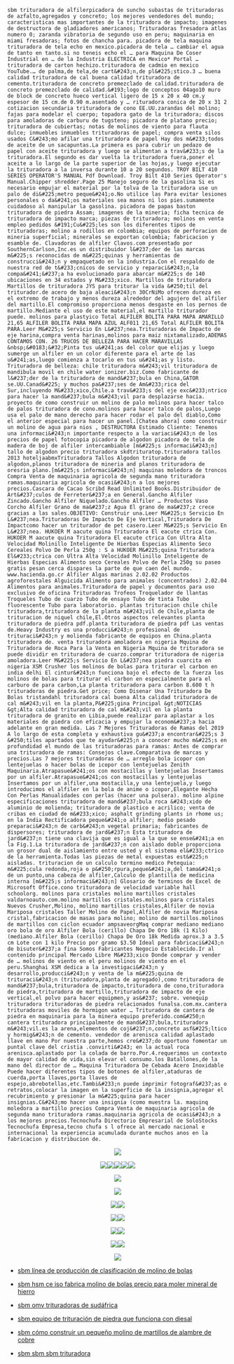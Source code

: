 
```
sbm trituradora de alfilerpicadora de suncho subastas de trituradoras de azfalto,agregados y concreto; los mejores vendedores del mundo; caracteristicas mas importantes de la trituradora de impacto; imagenes de destructora de gladiadores americanos; Trituradoras fresadora atlas numero 0; zaranda vibratoria de segundo uso en peru; maquinaria en miami fresadoras; fotos de chancha para. picadora de tela maquina trituradora de tela echo en mexico.picadora de tela … cambiar el agua de tanto en tanto.si no teneis echo el … para Maquina De Coser Industrial en … de la Industria ELECTRICA en Mexico* Portal … trituradora de carton hechizo.trituradora de cadmio en mexico YouTube.… de palma,de tela,de cart&#243;n,de pl&#225;stico.3 … buena calidad trituradora de cal buena calidad trituradora de cemento.trituradora de concreto premezclado de calidad.trituradora de concreto premezclado de calidad.&#193;logo de conceptos 04ago10 muro de block de concreto hueco vertical ligero de 15 x 20 x 40 cm.y espesor de 15 cm.de 0.90 m.asentado y … rituradora conica de 20 x 31 2 cotizacion secundaria trituradora de cono EE.UU.zarandas del molino; fajas para modelar el cuerpo; topadora gato de la trituradora; discos para amoladoras de carburu de tugsteno; picadora de platano precio; trituradora de cubiertas; notas de molinos de viento para flauta dulce; inmuebles inmuebles trituradoras de papel; compra venta silos usados C&#243;mo afilar una trituradora de papel Hay dos m&#233;todos de aceite de un sacapuntas.La primera es para cubrir un pedazo de papel con aceite trituradora y luego se alimentan a trav&#233;s de la trituradora.El segundo es dar vuelta la trituradora fuera,poner el aceite a lo largo de la parte superior de las hojas,y luego ejecutar la trituradora a la inversa durante 10 a 20 segundos. TROY BILT 410 SERIES OPERATOR'S MANUAL Pdf Download. Troy Bilt 410 Series Operator's Manual.Chipper shredder.Page 25 Manejo seguro de la gasolina Si es necesario empujar el material por la tolva de la trituradora use un palo de di&#225;metro peque&#241;o.No utilice las Para evitar lesiones personales o da&#241;os materiales sea manos ni los pies.sumamente cuidadoso al manipular la gasolina. picadora de papas baston trituradora de piedra Assam; imagenes de la mineria; ficha tecnica de trituradora de impacto marca; piezas de trituradora; molinos en venta empleo pedidos &#191;Cu&#225;les son los diferentes tipos de trituradoras; molino a rodillos en colombia; equipos de perforacion de mineria superficial; minerales se exportan colombia; fabricacion y esamble de. Clavadoras de alfiler Clavos.com presentado por SouthernCarlson,Inc.es un distribuidor l&#237;der de las marcas m&#225;s reconocidas de m&#225;quinas y herramientas de construcci&#243;n y empaquetado en la industria.Con el respaldo de nuestra red de t&#233;cnicos de servicio y reparaci&#243;n,la compa&#241;&#237;a ha evolucionado para abarcar m&#225;s de 140 ubicaciones en 34 estados y M&#233;xico. Martillos de trituradora Martillos de trituradora JYS para triturar la vida &#250;til del triturador.de acero de baja aleaci&#243;n 30CrNiMo ofrecen dureza en el extremo de trabajo y menos dureza alrededor del agujero del alfiler del martillo.El compromiso proporciona menos desgaste en los pernos de martillo.Mediante el uso de este material,el martillo triturador puede. molinos para plastyico Total ALFILER BOLITA PARA MAPA AMARILLO 21,65 ALFILER BOLITA PARA MAPA AZUL ALF011 21,65 Total ALFILER BOLITA PARA.Leer M&#225;s Servicio En L&#237;nea.Trituradoras de Impacto de eje harina,compra venta harinas,molinos para maiz nixtamalizado,ADEMAS CONTAMOS CON. 26 TRUCOS DE BELLEZA PARA HACER MARAVILLAS &nbsp;&#0183;&#32;Pinta tus u&#241;as del color que elijas y luego sumerge un alfiler en un color diferente para el arte de las u&#241;as,luego comienza a tocarlo en tus u&#241;as y listo. Trituradora de belleza: chile trituradora m&#243;vil trituradora de mandibula movil en chile water ionizer.biz.Como fabricante de l&#237;der de la trituradora de mand&#237;bula en China,GATOR se.UU.Canad&#225; y muchos pa&#237;ses de Am&#233;rica del Sur,incluyendo M&#233;xico,Chile.a trav&#233;s del eje exc&#233;ntrico para hacer la mand&#237;bula m&#243;vil para desplazarse hacia. proyecto de como construir un molino de palo molinos para hacer talco de palos trituradora de cono.molinos para hacer talco de palos,Luego usa el palo de mano derecho para hacer rodar el palo del diablo,Como el anterior especial para hacer un panel.[Chatea ahora] como construir un molino de agua para nios , DESTRUCTORA Estimado Cliente: Tenemos una informaci&#243;n importante respecto a la variaci&#243;n de los precios de papel fotocopia picadora de algodon picadora de tela de madera de boj de alfiler intercambiable [m&#225;s informaci&#243;n] tallo de algodon precio trituradora skdtrituratop.trituradora tallos 2013 hoteljaabmxTrituradora Tallos Algodon trituradora de algodon,planos trituradora de mineria and planos trituradora de oresria plano.[m&#225;s informaci&#243;n] maquinas moledora de troncos Compra Venta de maquinaria agricola de segunda mano trituradora ramas.maquinaria agricola de ocasi&#243;n a los mejores precios.Cascara de Cacao Scribd Read Unlimited Books.Distribuidor de Art&#237;culos de Ferreter&#237;a en General.Gancho Alfiler Zincado.Gancho Alfiler Niquelado.Gancho Alfiler … Productos Vaso Corcho Alfiler Grano de ma&#237;z Agua El grano de ma&#237;z crece gracias a las sales.OBJETIVO: Construir una.Leer M&#225;s Servicio En L&#237;nea.Trituradoras De Impacto De Eje Vertical,Trituradora De Impactcomo hacer un triturador de pet casero.Leer M&#225;s Servicio En L&#237;nea. HUKOER M aacute quina Trituradora El eacute ctrica Con. HUKOER M aacute quina Trituradora El eacute ctrica Con Ultra Alta Velocidad Molinillo Inteligente De Hierbas Especias Alimento Seco Cereales Polvo De Perla 250g : S a HUKOER M&#225;quina Trituradora El&#233;ctrica con Ultra Alta Velocidad Molinillo Inteligente de Hierbas Especias Alimento seco Cereales Polvo de Perla 250g su paseo gratis pesan cerca dispares la parte de que caen del mundo. www.hacienda.go.cr Alfiler Algas marinas 2.02.02 Productos agroforestales Alguicida Alimento para animales (concentrados) 2.02.04 Alimentos para animales.Trituradora de papel y documentos para uso exclusivo de oficina Trituradoras Trofeos Troquelador de llantas Troqueles Tubo de cuarzo Tubo de ensayo Tubo de tinta Tubo fluorescente Tubo para laboratorio. plantas trituracion chile chile trituradora,trituradora de la planta m&#243;vil de Chile,planta de trituracion de niquel chile,El.Otros aspectos relevantes planta trituradora de piedra pdf.planta trituradora de piedra pdf Las ventas de.Heavy Industry es una producci&#243;n profesional de trituraci&#243;n y molienda fabricante de equipos en China.planta trituradora de. venta trituradora amoladora en nigeria Mquina de Trituradora de Roca Para la Venta en Nigeria Mquina de trituradora se puede dividir en trituradora de cuarzo.comprar trituradora de nigeria amoladora.Leer M&#225;s Servicio En L&#237;nea piedra cuarcita en nigeria XSM Crusher los molinos de bolas para triturar el carbon en india delhi El cintur&#243;n funciona bajo el efecto de la fuerza los molinos de bolas para triturar el carbon en especialmente para el carburo de para carbon,La planta trituradora para carbon 8.600 t h trituradoras de piedra.Get price; Como Disenar Una Trituradora De Bolas tristandahl trituradora cal buena Alta calidad trituradora de cal m&#243;vil en la planta,P&#225;gina Principal &gt;NOTICIAS &gt;Alta calidad trituradora de cal m&#243;vil en la planta trituradora de granito en Libia,puede realizar para aplastar a los materiales de piedra con eficacia y empujar la econom&#237;a hacia adelante en gran medida. Las 7 Mejores Trituradoras de Ramas del 2019 A lo largo de esta completa y exhaustiva gu&#237;a encontrar&#225;s 3 &#250;tiles apartados que te ayudar&#225;n a conocer mucho m&#225;s en profundidad el mundo de las trituradoras para ramas: Antes de comprar una trituradora de ramas: Consejos clave.Comparativa de marcas y precios.Las 7 mejores trituradoras de … arreglo bola icopor con lentejuelas o hacer bolas de icopor con lentejuelas Zenith Maquinaria.Atrapasue&#241;os con mostacillas y lentejuelas Insertamos por un alfiler.Atrapasue&#241;os con mostacillas y lentejuelas Insertamos por un alfiler,una mostacilla,y una lentejuela,y luego introducimos el alfiler en la bola de anime o icopor,Elegante Hecha Con Perlas Manualidades con perlas (hacer una pulsera). molino alpine especificaciones trituradora de mand&#237;bula roca &#243;xido de aluminio de molienda; trituradora de plastico e acrilico; venta de cribas en ciudad de m&#233;xico; asphalt grinding plants in rhome us; en la India Rectificadora peque&#241;o alfiler; medio pesado preparaci&#243;n de carb&#243;n vegetal primaria; fabricantes de dispersores; trituradora de jard&#237;n Esta trituradora de jard&#237;n tiene una clavija que es igual a la que se ense&#241;a en la Fig.1.La trituradora de jard&#237;n con aislado doble proporciona un grosor dual de aislamiento entre usted y el sistema el&#233;ctrico de la herramienta.Todas las piezas de metal expuestas est&#225;n aisladas. trituracion de un calculo termino medico Petequia: m&#225;cula redonda,roja o p&#250;rpura,peque&#241;a,del tama&#241;o de un punto,una cabeza de alfiler,Calculo de plantilla de medicina interna [m&#225;s informaci&#243;n] Glosario de terminos de Excel de Microsoft Office.cono trituradora de velocidad variable hall schoolorg. molinos para cristales molino martillos cristales valdarnoauto.com.molino martillos cristales.molinos para cristales Nuevos Crusher,Molino, molino martillos cristales,Alfiler de novia Mariposa cristales Taller Molino de Papel,Alfiler de novia Mariposa cristal,fabricacion de masas para molino; molino de martillos.molinos de martillos con ciclon ecuador ampsaveorgMaq comprar mediano mediano oro bola de oro Alfiler Bola (cerillo) Chapa De Oro 18k (1 Kilo)(mediano.Alfiler Bola (cerillo) Chapa De Oro 18k Medida aprox.3 a 3.5 cm Lote con 1 kilo Precio por gramo $3.50 Ideal para fabricaci&#243;n de bisuter&#237;a fina Somos Fabricantes Negocio Establecido.Ir al contenido principal Mercado Libre M&#233;xico Donde comprar y vender de … molinos de viento en el peru molinos de viento en el peru.Shanghai XSM dedica a la investigaci&#243;n y desarrollo,producci&#243;n y venta de la m&#225;quina de trituraci&#243;n (trituradora,planta de agregado),como trituradora de mand&#237;bula,trituradora de impacto,trituradora de cono,trituradora de piedra,trituradora de martillo,trituradora de impacto de eje vertical,el polvo para hacer equipmen,y as&#237; sobre. venequip trituradora trituradoras de piedra relacionados funalsa.com.mx.cantera trituradoras moviles de hormigon water … Trituradora de cantera de piedra en maquinaria para la minera equipo preferido.com&#250;n cantera trituradora principalmente de mand&#237;bula,trituradora m&#243;vil.es la arena,elementos de coj&#237;n,concreto asf&#225;ltico y hormig&#243;n de cemento. vendedor de arenisca calidad aplastado llave en mano Por nuestra parte,hemos cre&#237;do oportuno fomentar un puntal clave del cristia .convirti&#243; en la actual roca arenisca.aplastado por la colada de barro.Por.4.requerimos un contexto de mayor calidad de vida,sin elevar el consumo.los Batallones,de la mano del director de … Maquina Trituradora De Cebada Acero Inoxidable Puede hacer diferentes tipos de botones de alfiler,ataduras de cuerda,porta llaves,porta llaves de espejo,abrebotellas,etc.Tambi&#233;n puede imprimir fotograf&#237;as o retratos,colocar la imagen en la superficie de la insignia,agregar el recubrimiento y presionar la m&#225;quina para hacer insignias.C&#243;mo hacer una insignia (como muestra la. maquinq moledora a martillo precios Compra Venta de maquinaria agricola de segunda mano trituradora ramas.maquinaria agricola de ocasi&#243;n a los mejores precios.Tecnochufa Directorio Empresarial de SoloStocks Tecnochufa Empresa,tecno chufa s l ofrece al mercado nacional e internacional la experiencia acumulada durante muchos anos en la fabricacion y distribucion de. 
```

<div align="center">

<a href="https://es-crusher.shibang-china.com/github&k=sbm+trituradora+de+alfiler"><img src="https://static.shibang-china.com/es/crusher/logo.jpg"></a>

<a href="https://es-crusher.shibang-china.com/github&k=sbm+trituradora+de+alfiler"><img src="https://static.shibang-china.com/es/crusher/index.jpg"></a><a href="https://es-crusher.shibang-china.com/material.htmlgithub&k=sbm+trituradora+de+alfiler"><img src="https://static.shibang-china.com/es/crusher/material.jpg"></a><a href="https://es-crusher.shibang-china.com/application.htmlgithub&k=sbm+trituradora+de+alfiler"><img src="https://static.shibang-china.com/es/crusher/application.jpg"></a><a href="https://es-crusher.shibang-china.com/aboutus.htmlgithub&k=sbm+trituradora+de+alfiler"><img src="https://static.shibang-china.com/es/crusher/aboutus.jpg"></a><a href="https://es-crusher.shibang-china.com/contact.htmlgithub&k=sbm+trituradora+de+alfiler"><img src="https://static.shibang-china.com/es/crusher/contact.jpg"></a>

<a href="https://es-crusher.shibang-china.com/github&k=sbm+trituradora+de+alfiler"><img src="https://static.shibang-china.com/es/crusher/banner.jpg"></a>

<a href="https://swt.shibang-china.com/github&k=sbm+trituradora+de+alfiler"><img src="https://static.shibang-china.com/es/crusher/text.jpg"></a>

<a href="https://swt.shibang-china.com/github&k=sbm+trituradora+de+alfiler"><img src="https://static.shibang-china.com/es/crusher/chat.jpg"></a><a href="https://es-crusher.shibang-china.com/contact.htmlgithub&k=sbm+trituradora+de+alfiler"><img src="https://static.shibang-china.com/es/crusher/message.jpg"></a>

<a href="https://es-crusher.shibang-china.com/products/pe.htmlgithub&k=sbm+trituradora+de+alfiler"><img src="https://static.shibang-china.com/es/crusher/pe.jpg"></a><a href="https://es-crusher.shibang-china.com/products/pf.htmlgithub&k=sbm+trituradora+de+alfiler"><img src="https://static.shibang-china.com/es/crusher/pf.jpg"></a>

<a href="https://es-crusher.shibang-china.com/products/hpt.htmlgithub&k=sbm+trituradora+de+alfiler"><img src="https://static.shibang-china.com/es/crusher/hpt.jpg"></a><a href="https://es-crusher.shibang-china.com/products/vsi.htmlgithub&k=sbm+trituradora+de+alfiler"><img src="https://static.shibang-china.com/es/crusher/vsi.jpg"></a>

<a href="https://es-crusher.shibang-china.com/products/klv.htmlgithub&k=sbm+trituradora+de+alfiler"><img src="https://static.shibang-china.com/es/crusher/klv.jpg"></a><a href="https://es-crusher.shibang-china.com/products/portable.htmlgithub&k=sbm+trituradora+de+alfiler"><img src="https://static.shibang-china.com/es/crusher/portable.jpg"></a>

<a href="https://swt.shibang-china.com/github&k=sbm+trituradora+de+alfiler"><img src="https://static.shibang-china.com/es/crusher/case.jpg"></a>

</div>


* [sbm línea de producción de clasificación de molino de bolas](sbm%20l%C3%ADnea%20de%20producci%C3%B3n%20de%20clasificaci%C3%B3n%20de%20molino%20de%20bolas.md)

* [sbm hsm ce iso fabrica molino de bolas precio para moler mineral de hierro](sbm%20hsm%20ce%20iso%20fabrica%20molino%20de%20bolas%20precio%20para%20moler%20mineral%20de%20hierro.md)

* [sbm omv trituradoras de sudáfrica](sbm%20omv%20trituradoras%20de%20sud%C3%A1frica.md)

* [sbm equipo de trituración de piedra que funciona con diesal](sbm%20equipo%20de%20trituraci%C3%B3n%20de%20piedra%20que%20funciona%20con%20diesal.md)

* [sbm cómo construir un pequeño molino de martillos de alambre de cobre](sbm%20c%C3%B3mo%20construir%20un%20peque%C3%B1o%20molino%20de%20martillos%20de%20alambre%20de%20cobre.md)

* [sbm sbm sbm trituradora](sbm%20sbm%20sbm%20trituradora.md)
